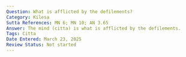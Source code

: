 ```yaml
---
Question: What is afflicted by the defilements?
Category: Kilesa
Sutta References: MN 6; MN 10; AN 3.65
Answer: The mind (citta) is what is afflicted by the defilements.
Tags: Citta
Date Entered: March 23, 2025
Review Status: Not started
---
```

